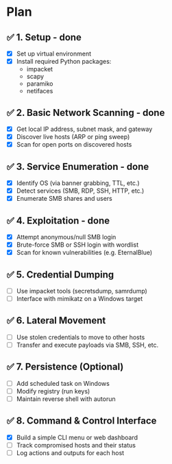 # Plan

## ✅ 1. Setup - done
- [x] Set up virtual environment
- [x] Install required Python packages:
  - impacket
  - scapy
  - paramiko
  - netifaces

## ✅ 2. Basic Network Scanning - done
- [x] Get local IP address, subnet mask, and gateway
- [x] Discover live hosts (ARP or ping sweep)
- [x] Scan for open ports on discovered hosts

## ✅ 3. Service Enumeration - done
- [x] Identify OS (via banner grabbing, TTL, etc.)
- [x] Detect services (SMB, RDP, SSH, HTTP, etc.)
- [x] Enumerate SMB shares and users

## ✅ 4. Exploitation - done
- [x] Attempt anonymous/null SMB login
- [x] Brute-force SMB or SSH login with wordlist
- [x] Scan for known vulnerabilities (e.g. EternalBlue)

## ✅ 5. Credential Dumping
- [ ] Use impacket tools (secretsdump, samrdump)
- [ ] Interface with mimikatz on a Windows target

## ✅ 6. Lateral Movement
- [ ] Use stolen credentials to move to other hosts
- [ ] Transfer and execute payloads via SMB, SSH, etc.

## ✅ 7. Persistence (Optional)
- [ ] Add scheduled task on Windows
- [ ] Modify registry (run keys)
- [ ] Maintain reverse shell with autorun

## ✅ 8. Command & Control Interface
- [x] Build a simple CLI menu or web dashboard
- [ ] Track compromised hosts and their status
- [ ] Log actions and outputs for each host
